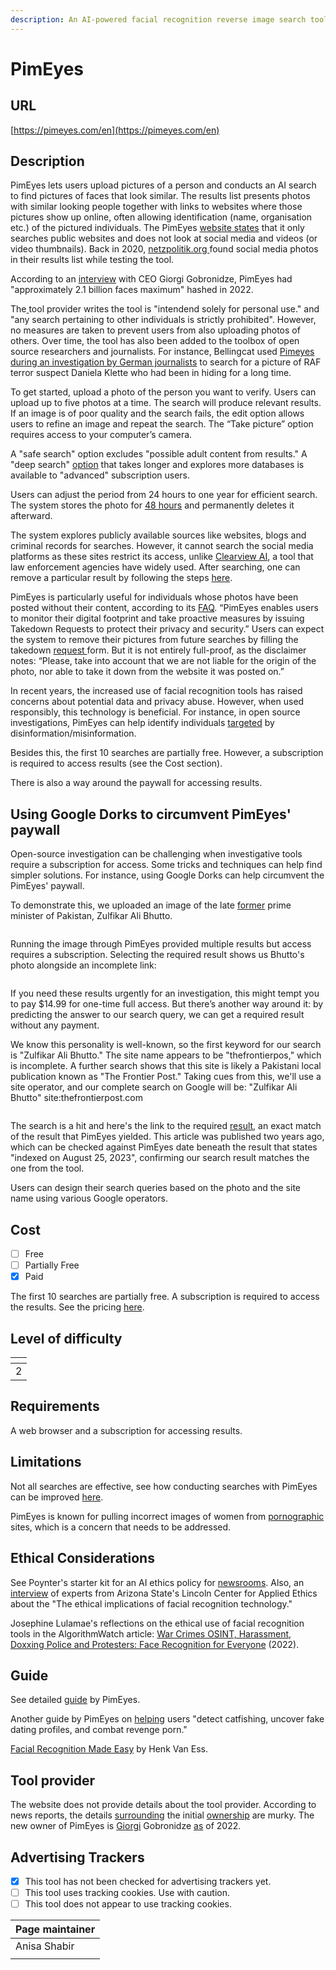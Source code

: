 ```yaml
---
description: An AI-powered facial recognition reverse image search tool.
---
```


# PimEyes

## URL

[https://pimeyes.com/en](https://pimeyes.com/en)

## Description

PimEyes lets users upload pictures of a person and conducts an AI search to find pictures of faces that look similar. The results list presents photos with similar looking people together with links to websites where those pictures show up online, often allowing identification (name, organisation etc.) of the pictured individuals. The PimEyes [website states](https://pimeyes.com/en/faq) that it only searches public websites and does not look at social media and videos (or video thumbnails). Back in 2020, [netzpolitik.org ](https://netzpolitik.org/2020/pimeyes-face-search-company-is-abolishing-our-anonymity/)found social media photos in their results list while testing the tool.

According to an [interview](https://netzpolitik.org/2022/pimeyes-ceo-the-user-is-the-stalker-not-the-search-engine/) with CEO Giorgi Gobronidze, PimEyes had "approximately 2.1 billion faces maximum" hashed in 2022.

The[ ](https://pimeyes.com/en/faq)tool provider writes the tool is "intendend solely for personal use." and "any search pertaining to other individuals is strictly prohibited". However, no measures are taken to prevent users from also uploading photos of others. Over time, the tool has also been added to the toolbox of open source researchers and journalists. For instance, Bellingcat used [Pimeyes during an investigation by German journalists](https://www.zdf.de/nachrichten/politik/deutschland/daniela-klette-verhaftung-gesichtserkennung-pimeyes-100.html) to search for a picture of RAF terror suspect Daniela Klette who had been in hiding for a long time.&#x20;







To get started, upload a photo of the person you want to verify. Users can upload up to five photos at a time. The search will produce relevant results. If an image is of poor quality and the search fails, the edit option allows users to refine an image and repeat the search. The “Take picture” option requires access to your computer’s camera.

A "safe search" option excludes "possible adult content from results." A "deep search" [option](https://pimeyes.com/en/blog/how-to-use-pimeyes-a-brief-guide#paragraph9) that takes longer and explores more databases is available to "advanced" subscription users.

Users can adjust the period from 24 hours to one year for efficient search.  The system stores the photo for [48 hours](https://pimeyes.com/en/faq) and permanently deletes it afterward.&#x20;

The system explores publicly available sources like websites, blogs and criminal records for searches. However, it cannot search the social media platforms as these sites restrict its access, unlike [Clearview AI](https://www.nytimes.com/2020/01/18/technology/clearview-privacy-facial-recognition.html), a tool that law enforcement agencies have widely used. After searching, one can remove a particular result by following the steps [here](https://pimeyes.com/en/faq).&#x20;

PimEyes is particularly useful for individuals whose photos have been posted without their content, according to its [FAQ](https://pimeyes.com/en/faq).  “PimEyes enables users to monitor their digital footprint and take proactive measures by issuing Takedown Requests to protect their privacy and security.” Users can expect the system to remove their pictures from future searches by filling the takedown [request ](https://pimeyes.com/en/opt-out-request-form)form. But it is not entirely full-proof, as the disclaimer notes: “Please, take into account that we are not liable for the origin of the photo, nor able to take it down from the website it was posted on.”

In recent years, the increased use of facial recognition tools has raised concerns about potential data and privacy abuse. However, when used responsibly, this technology is beneficial. For instance, in open source investigations, PimEyes can help identify individuals [targeted](https://gijn.org/resource/facial-recognition-made-easy/) by disinformation/misinformation.

Besides this, the first 10 searches are partially free. However, a subscription is required to access results (see the Cost section).

There is also a way around the paywall for accessing results.

## Using Google Dorks to circumvent PimEyes' paywall

Open-source investigation can be challenging when investigative tools require a subscription for access. Some tricks and techniques can help find simpler solutions. For instance, using Google Dorks can help circumvent the PimEyes' paywall.

To demonstrate this, we uploaded an image of the late [former](https://i.tribune.com.pk/media/images/48389-zabpic-1491300516/48389-zabpic-1491300516-400x230.webp) prime minister of Pakistan, Zulfikar Ali Bhutto.

<figure><img src=".gitbook/assets/zulfiqar ali bhutto.jpeg" alt=""><figcaption></figcaption></figure>

Running the image through PimEyes provided multiple results but access requires a subscription. Selecting the required result shows us Bhutto's photo alongside an incomplete link:

<figure><img src=".gitbook/assets/Screenshot 2025-01-22 at 11.26.41 PM (1).png" alt=""><figcaption></figcaption></figure>

If you need these results urgently for an investigation, this might tempt you to pay $14.99 for one-time full access. But there’s another way around it: by predicting the answer to our search query, we can get a required result without any payment.

We know this personality is well-known, so the first keyword for our search is "Zulfikar Ali Bhutto." The site name appears to be "thefrontierpos," which is incomplete. A further search shows that this site is likely a Pakistani local publication known as "The Frontier Post." Taking cues from this, we'll use a site operator, and our complete search on Google will be: "Zulfikar Ali Bhutto" site:thefrontierpost.com

<figure><img src=".gitbook/assets/Screenshot 2025-01-22 at 11.41.14 PM.png" alt=""><figcaption></figcaption></figure>

The search is a hit and here's the link to the required [result](https://thefrontierpost.com/zulfikar-ali-bhutto-an-ideology/), an exact match of the result that PimEyes yielded. This article was published two years ago, which can be checked against PimEyes date beneath the result that states "indexed on August 25, 2023", confirming our search result matches the one from the tool.

Users can design their search queries based on the photo and the site name using various Google operators.

## Cost

* [ ] Free
* [ ] Partially Free
* [x] Paid

The first 10 searches are partially free. A subscription is required to access the results. See the pricing [here](https://pimeyes.com/en/premium).

## Level of difficulty

<table><thead><tr><th data-type="rating" data-max="5"></th></tr></thead><tbody><tr><td>2</td></tr></tbody></table>

## Requirements

A web browser and a subscription for accessing results.

## Limitations

Not all searches are effective,  see how conducting searches with PimEyes can be improved [here](https://pimeyes.com/en/blog/how-to-improve-the-facial-recognition-search-results).

PimEyes is known for pulling incorrect images of women from [pornographic](https://www.nytimes.com/2022/05/26/technology/pimeyes-facial-recognition-search.html) sites, which is a concern that needs to be addressed.

## Ethical Considerations

See Poynter's starter kit for an AI ethics policy for [newsrooms](https://www.poynter.org/ethics-trust/2024/how-to-create-newsroom-artificial-intelligence-ethics-policy/).  Also, an [interview](https://lincolncenter.asu.edu/) of experts from Arizona State's Lincoln Center for Applied Ethics about the "The ethical implications of facial recognition technology."

Josephine Lulamae's reflections on the ethical use of facial recognition tools in the AlgorithmWatch article: [War Crimes OSINT, Harassment, Doxxing Police and Protesters: Face Recognition for Everyone](https://algorithmwatch.org/en/face-recognition-for-everyone/) (2022).

## Guide

See detailed [guide](https://pimeyes.com/en/blog/how-to-use-pimeyes-a-brief-guide) by PimEyes.

Another guide by PimEyes on [helping](https://pimeyes.com/en/blog/your-guide-to-using-pimeyes-the-cases-when-its-beneficial) users "detect catfishing, uncover fake dating profiles, and combat revenge porn."

[Facial Recognition Made Easy](https://gijn.org/resource/facial-recognition-made-easy/) by Henk Van Ess.

## Tool provider

The website does not provide details about the tool provider. According to news reports, the details [surrounding](https://www.washingtonpost.com/technology/2021/05/14/pimeyes-facial-recognition-search-secrecy/) the initial [ownership](https://www.nytimes.com/2022/05/26/technology/pimeyes-facial-recognition-search.html) are murky. The new owner of PimEyes is [Giorgi](https://www.nytimes.com/2022/05/26/technology/pimeyes-facial-recognition-search.html) Gobronidze [as](https://netzpolitik.org/2022/pimeyes-ceo-the-user-is-the-stalker-not-the-search-engine/) of 2022.

## Advertising Trackers

* [x] This tool has not been checked for advertising trackers yet.
* [ ] This tool uses tracking cookies. Use with caution.
* [ ] This tool does not appear to use tracking cookies.

| Page maintainer |
| --------------- |
| Anisa Shabir    |
|                 |
